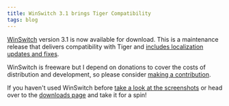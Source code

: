 ```yaml
---
title: WinSwitch 3.1 brings Tiger Compatibility
tags: blog
---
```


[WinSwitch](http://wincent.com/a/products/winswitch/) version 3.1 is now available for download. This is a maintenance release that delivers compatibility with Tiger and [includes localization updates and fixes](http://wincent.com/a/products/winswitch/history/).

WinSwitch is freeware but I depend on donations to cover the costs of distribution and development, so please consider [making a contribution](https://secure.wincent.com/a/products/winswitch/donate/).

If you haven't used WinSwitch before [take a look at the screenshots](http://wincent.com/a/products/winswitch/screenshots/) or head over to the [downloads page](http://wincent.com/a/products/winswitch/download/) and take it for a spin!
